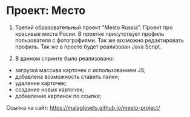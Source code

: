 # Проект: Место


1. Третий образовательный проект "Mesto Russia". Проект про красивые места Росии. В проетке присутствует профиль пользователя с фотографиями. Так же возможно редактировать профиль. Так же в проете будет реализован Java Script.

2. В данном спринте было реализовано:
- загрузка массива карточек с использованием JS;
- добавлена возможность ставить лайки;
- удаление карточек;
- создание новых карточек;
- добавление картинок по ссылке;

Ссылка на сайт: https://malaglovets.github.io/mesto-project/